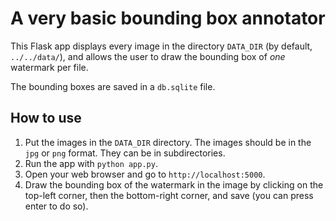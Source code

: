 # A very basic bounding box annotator

This Flask app displays every image in the directory `DATA_DIR` (by default, `../../data/`), and allows the user to draw the bounding box of *one* watermark per file.

The bounding boxes are saved in a `db.sqlite` file.

## How to use

1. Put the images in the `DATA_DIR` directory. The images should be in the `jpg` or `png` format. They can be in subdirectories.
2. Run the app with `python app.py`.
3. Open your web browser and go to `http://localhost:5000`.
4. Draw the bounding box of the watermark in the image by clicking on the top-left corner, then the bottom-right corner, and save (you can press enter to do so).